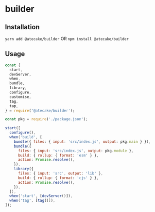 # builder

## Installation

`yarn add @atecake/builder` OR `npm install @atecake/builder`

## Usage

```javascript
const {
  start,
  devServer,
  when,
  bundle,
  library,
  configure,
  customise,
  tag,
  tap,
} = require('@atecake/builder');

const pkg = require('./package.json');

start([
  configure(),
  when('build', [
    bundle({ files: { input: 'src/index.js', output: pkg.main } }),
    bundle({
      files: { input: 'src/index.js', output: pkg.module },
      build: { rollup: { format: 'esm' } },
      action: Promise.resolve(),
    }),
    library({
      files: { input: 'src', output: 'lib' },
      build: { rollup: { format: 'cjs' } },
      action: Promise.resolve(),
    }),
  ]),
  when('start', [devServer()]),
  when('tag', [tag()]),
]);
```
